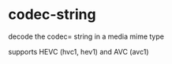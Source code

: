 # codec-string
decode the codec= string in a media mime type

supports HEVC (hvc1, hev1) and AVC (avc1)
